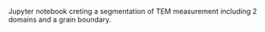 Jupyter notebook creting a segmentation of TEM measurement including 2 domains and a grain boundary.